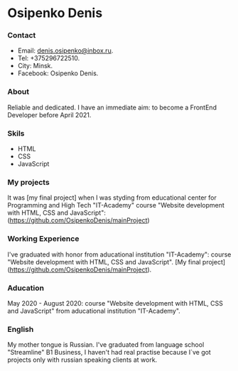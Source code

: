# Osipenko Denis

### Contact
* Email: denis.osipenko@inbox.ru.
* Tel: +375296722510.
* City: Minsk.
* Facebook: Osipenko Denis.

### About

Reliable and dedicated.
I have an immediate aim: to become a FrontEnd Developer before April 2021.

### Skils
* HTML
* CSS
* JavaScript

### My projects
It was [my final project] when I was styding from educational center for Programming  and High Tech "IT-Academy" course "Website development with HTML, CSS and JavaScript":
(https://github.com/OsipenkoDenis/mainProject)

### Working Experience
I've graduated with honor from aducational institution "IT-Academy": course "Website development with HTML, CSS and JavaScript".
[My final project] (https://github.com/OsipenkoDenis/mainProject).

### Aducation
May 2020 - August 2020: course "Website development with HTML, CSS and JavaScript" from aducational institution "IT-Academy".

### English
My mother tongue is Russian. I've graduated from language school "Streamline" B1 Business, I haven't had real practise because I`ve got projects only with russian speaking clients at work.
